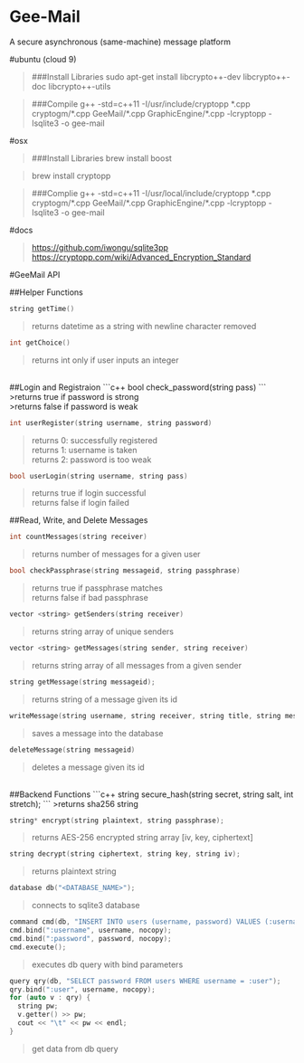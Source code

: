 # Gee-Mail
A secure asynchronous (same-machine) message platform


#ubuntu (cloud 9)
>###Install Libraries
>sudo apt-get install libcrypto++-dev libcrypto++-doc libcrypto++-utils<br >

>###Compile
>g++ -std=c++11 -I/usr/include/cryptopp \*.cpp cryptogm/\*.cpp GeeMail/\*.cpp GraphicEngine/\*.cpp -lcryptopp -lsqlite3 -o gee-mail

#osx
>###Install Libraries
>brew install boost

>brew install cryptopp

>###Complie
>g++ -std=c++11 -I/usr/local/include/cryptopp \*.cpp cryptogm/\*.cpp GeeMail/\*.cpp GraphicEngine/\*.cpp -lcryptopp -lsqlite3 -o gee-mail

#docs
>https://github.com/iwongu/sqlite3pp<br />
>https://cryptopp.com/wiki/Advanced_Encryption_Standard

#GeeMail API

##Helper Functions
```c++
string getTime()
```
>returns datetime as a string with newline character removed

```c++
int getChoice()
```
>returns int only if user inputs an integer

<br />
##Login and Registraion
```c++
bool check_password(string pass)
```
>returns true if password is strong<br />
>returns false if password is weak

```c++
int userRegister(string username, string password)
```
>returns 0: successfully registered<br />
>returns 1: username is taken<br />
>returns 2: password is too weak<br />

```c++
bool userLogin(string username, string pass)
```
>returns true if login successful<br />
>returns false if login failed

##Read, Write, and Delete Messages
```c++
int countMessages(string receiver)
```
>returns number of messages for a given user

```c++
bool checkPassphrase(string messageid, string passphrase)
```
>returns true if passphrase matches<br />
>returns false if bad passphrase

```c++
vector <string> getSenders(string receiver)
```
>returns string array of unique senders

```c++
vector <string> getMessages(string sender, string receiver)
```
>returns string array of all messages from a given sender

```c++
string getMessage(string messageid);
```
>returns string of a message given its id

```c++
writeMessage(string username, string receiver, string title, string message, string writetime, string readtime, string passphrase);
```
>saves a message into the database

```c++
deleteMessage(string messageid)
```
>deletes a message given its id

<br />
##Backend Functions
```c++
string secure_hash(string secret, string salt, int stretch);
```
>returns sha256 string

```c++
string* encrypt(string plaintext, string passphrase);
```
>returns AES-256 encrypted string array [iv, key, ciphertext]

```c++
string decrypt(string ciphertext, string key, string iv);
```
>returns plaintext string

```c++
database db("<DATABASE_NAME>");
```
>connects to sqlite3 database

```c++
command cmd(db, "INSERT INTO users (username, password) VALUES (:username, :password)");
cmd.bind(":username", username, nocopy);
cmd.bind(":password", password, nocopy);
cmd.execute();
```
>executes db query with bind parameters

```c++
query qry(db, "SELECT password FROM users WHERE username = :user");
qry.bind(":user", username, nocopy);
for (auto v : qry) {
  string pw;
  v.getter() >> pw;
  cout << "\t" << pw << endl;  
}
```
>get data from db query
